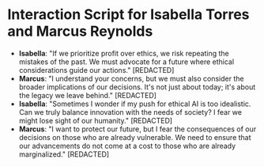 # Interaction Script for Isabella Torres and Marcus Reynolds

- **Isabella**: "If we prioritize profit over ethics, we risk repeating the mistakes of the past. We must advocate for a future where ethical considerations guide our actions." [REDACTED]
- **Marcus**: "I understand your concerns, but we must also consider the broader implications of our decisions. It's not just about today; it's about the legacy we leave behind." [REDACTED]
- **Isabella**: "Sometimes I wonder if my push for ethical AI is too idealistic. Can we truly balance innovation with the needs of society? I fear we might lose sight of our humanity." [REDACTED]
- **Marcus**: "I want to protect our future, but I fear the consequences of our decisions on those who are already vulnerable. We need to ensure that our advancements do not come at a cost to those who are already marginalized." [REDACTED]
